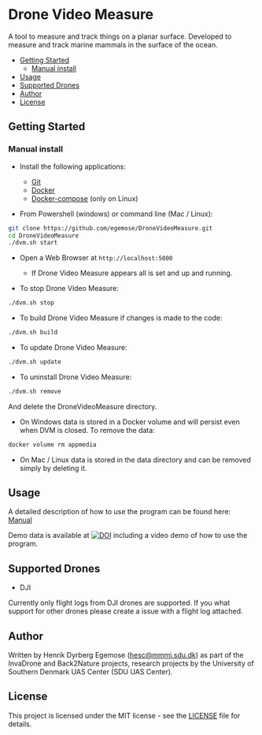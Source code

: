 # Drone Video Measure

A tool to measure and track things on a planar surface.
Developed to measure and track marine mammals in the surface of the ocean.

- [Getting Started](#getting-started)
  - [Manual install](#manual-install)
- [Usage](#usage)
- [Supported Drones](#supported-drones)
- [Author](#author)
- [License](#license)

## Getting Started

### Manual install

- Install the following applications:
  - [Git](https://git-scm.com/downloads)
  - [Docker](https://www.docker.com/)
  - [Docker-compose](https://docs.docker.com/compose/install/) (only on Linux)

- From Powershell (windows) or command line (Mac / Linux):

```bash
git clone https://github.com/egemose/DroneVideoMeasure.git
cd DroneVideoMeasure
./dvm.sh start
```

- Open a Web Browser at `http://localhost:5000`
  - If Drone Video Measure appears all is set and up and running.

- To stop Drone Video Measure:

```bash
./dvm.sh stop
```

- To build Drone Video Measure if changes is made to the code:

```bash
./dvm.sh build
```

- To update Drone Video Measure:

```bash
./dvm.sh update
```

- To uninstall Drone Video Measure:

```bash
./dvm.sh remove
```

And delete the DroneVideoMeasure directory.

- On Windows data is stored in a Docker volume and will persist even when DVM is closed. To remove the data:

```bash
docker volume rm appmedia
```

- On Mac / Linux data is stored in the data directory and can be removed simply by deleting it.

## Usage

A detailed description of how to use the program can be found here: [Manual](manual/manual.md)

Demo data is available at [![DOI](https://zenodo.org/badge/DOI/10.5281/zenodo.3604005.svg)](https://doi.org/10.5281/zenodo.3604005) including a video demo of how to use the program.

## Supported Drones

- DJI

Currently only flight logs from DJI drones are supported. If you what support for other drones please create a issue with a flight log attached.

## Author

Written by Henrik Dyrberg Egemose (hesc@mmmi.sdu.dk) as part of the InvaDrone and Back2Nature projects, research projects by the University of Southern Denmark UAS Center (SDU UAS Center).

## License

This project is licensed under the MIT license - see the [LICENSE](LICENSE) file for details.
